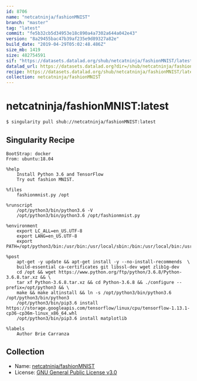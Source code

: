 ```yaml
---
id: 8706
name: "netcatninja/fashionMNIST"
branch: "master"
tag: "latest"
commit: "fe5b32cb5d34953e18c890a4a7302a644a042e43"
version: "8a29455bac47b39af235e9d89327a82e"
build_date: "2019-04-29T05:02:48.486Z"
size_mb: 1419
size: 482754591
sif: "https://datasets.datalad.org/shub/netcatninja/fashionMNIST/latest/2019-04-29-fe5b32cb-8a29455b/8a29455bac47b39af235e9d89327a82e.simg"
datalad_url: https://datasets.datalad.org?dir=/shub/netcatninja/fashionMNIST/latest/2019-04-29-fe5b32cb-8a29455b/
recipe: https://datasets.datalad.org/shub/netcatninja/fashionMNIST/latest/2019-04-29-fe5b32cb-8a29455b/Singularity
collection: netcatninja/fashionMNIST
---
```


# netcatninja/fashionMNIST:latest

```bash
$ singularity pull shub://netcatninja/fashionMNIST:latest
```

## Singularity Recipe

```singularity
BootStrap: docker
From: ubuntu:18.04

%help
    Install Python 3.6 and TensorFlow
    Try out fashion MNIST.

%files
    fashionmnist.py /opt

%runscript
    /opt/python3/bin/python3.6 -V
    /opt/python3/bin/python3.6 /opt/fashionmnist.py
    
%environment
    export LC_ALL=en_US.UTF-8
    export LANG=en_US.UTF-8
    export PATH=/opt/python3/bin:/usr/bin:/usr/local/sbin:/bin:/usr/local/bin:/usr/sbin:/sbin

%post
    apt-get -y update && apt-get install -y --no-install-recommends  \
    build-essential ca-certificates git libssl-dev wget zlib1g-dev
    cd /opt && wget https://www.python.org/ftp/python/3.6.8/Python-3.6.8.tar.xz && \
    tar xf Python-3.6.8.tar.xz && cd Python-3.6.8 && ./configure --prefix=/opt/python3 && \
    make && make altinstall && ln -s /opt/python3/bin/python3.6 /opt/python3/bin/python3
    /opt/python3/bin/pip3.6 install https://storage.googleapis.com/tensorflow/linux/cpu/tensorflow-1.13.1-cp36-cp36m-linux_x86_64.whl
    /opt/python3/bin/pip3.6 install matplotlib

%labels
    Author Brie Carranza
```

## Collection

 - Name: [netcatninja/fashionMNIST](https://github.com/netcatninja/fashionMNIST)
 - License: [GNU General Public License v3.0](https://api.github.com/licenses/gpl-3.0)

